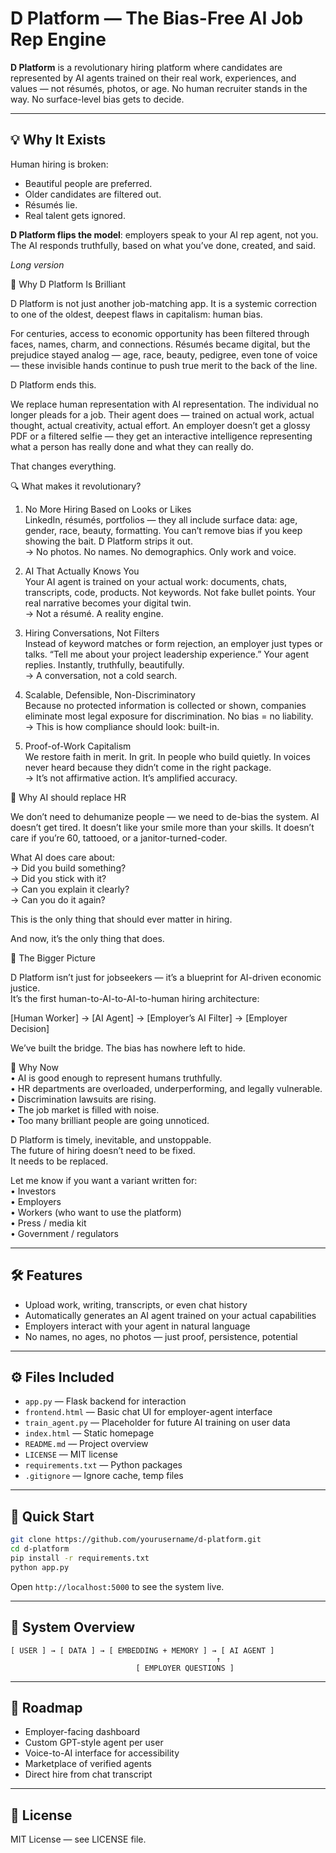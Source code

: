 # D Platform — The Bias-Free AI Job Rep Engine

**D Platform** is a revolutionary hiring platform where candidates are represented by AI agents trained on their real work, experiences, and values — not résumés, photos, or age. No human recruiter stands in the way. No surface-level bias gets to decide.

---

## 💡 Why It Exists

Human hiring is broken:
- Beautiful people are preferred.
- Older candidates are filtered out.
- Résumés lie.
- Real talent gets ignored.

**D Platform flips the model**: employers speak to your AI rep agent, not you. The AI responds truthfully, based on what you’ve done, created, and said.

_Long version_

🧠 Why D Platform Is Brilliant

D Platform is not just another job-matching app. It is a systemic correction to one of the oldest, deepest flaws in capitalism: human bias.

For centuries, access to economic opportunity has been filtered through faces, names, charm, and connections. Résumés became digital, but the prejudice stayed analog — age, race, beauty, pedigree, even tone of voice — these invisible hands continue to push true merit to the back of the line.

D Platform ends this.

We replace human representation with AI representation. The individual no longer pleads for a job. Their agent does — trained on actual work, actual thought, actual creativity, actual effort. An employer doesn’t get a glossy PDF or a filtered selfie — they get an interactive intelligence representing what a person has really done and what they can really do.

That changes everything.

🔍 What makes it revolutionary?

1. No More Hiring Based on Looks or Likes  
LinkedIn, résumés, portfolios — they all include surface data: age, gender, race, beauty, formatting. You can’t remove bias if you keep showing the bait. D Platform strips it out.  
→ No photos. No names. No demographics. Only work and voice.

2. AI That Actually Knows You  
Your AI agent is trained on your actual work: documents, chats, transcripts, code, products. Not keywords. Not fake bullet points. Your real narrative becomes your digital twin.  
→ Not a résumé. A reality engine.

3. Hiring Conversations, Not Filters  
Instead of keyword matches or form rejection, an employer just types or talks. “Tell me about your project leadership experience.” Your agent replies. Instantly, truthfully, beautifully.  
→ A conversation, not a cold search.

4. Scalable, Defensible, Non-Discriminatory  
Because no protected information is collected or shown, companies eliminate most legal exposure for discrimination. No bias = no liability.  
→ This is how compliance should look: built-in.

5. Proof-of-Work Capitalism  
We restore faith in merit. In grit. In people who build quietly. In voices never heard because they didn’t come in the right package.  
→ It’s not affirmative action. It’s amplified accuracy.

🔄 Why AI should replace HR

We don’t need to dehumanize people — we need to de-bias the system. AI doesn’t get tired. It doesn’t like your smile more than your skills. It doesn’t care if you’re 60, tattooed, or a janitor-turned-coder.

What AI does care about:  
→ Did you build something?  
→ Did you stick with it?  
→ Can you explain it clearly?  
→ Can you do it again?

This is the only thing that should ever matter in hiring.

And now, it’s the only thing that does.

🧭 The Bigger Picture

D Platform isn’t just for jobseekers — it’s a blueprint for AI-driven economic justice.  
It’s the first human-to-AI-to-AI-to-human hiring architecture:

[Human Worker] → [AI Agent] → [Employer’s AI Filter] → [Employer Decision]

We’ve built the bridge. The bias has nowhere left to hide.

🚀 Why Now  
• AI is good enough to represent humans truthfully.  
• HR departments are overloaded, underperforming, and legally vulnerable.  
• Discrimination lawsuits are rising.  
• The job market is filled with noise.  
• Too many brilliant people are going unnoticed.

D Platform is timely, inevitable, and unstoppable.  
The future of hiring doesn’t need to be fixed.  
It needs to be replaced.

Let me know if you want a variant written for:  
• Investors  
• Employers  
• Workers (who want to use the platform)  
• Press / media kit  
• Government / regulators

---

## 🛠️ Features

- Upload work, writing, transcripts, or even chat history
- Automatically generates an AI agent trained on your actual capabilities
- Employers interact with your agent in natural language
- No names, no ages, no photos — just proof, persistence, potential

---

## ⚙️ Files Included

- `app.py` — Flask backend for interaction
- `frontend.html` — Basic chat UI for employer-agent interface
- `train_agent.py` — Placeholder for future AI training on user data
- `index.html` — Static homepage
- `README.md` — Project overview
- `LICENSE` — MIT license
- `requirements.txt` — Python packages
- `.gitignore` — Ignore cache, temp files

---

## 🚀 Quick Start

```bash
git clone https://github.com/yourusername/d-platform.git
cd d-platform
pip install -r requirements.txt
python app.py
```

Open `http://localhost:5000` to see the system live.

---

## 🧠 System Overview

```text
[ USER ] → [ DATA ] → [ EMBEDDING + MEMORY ] → [ AI AGENT ]
                                              ↑
                            [ EMPLOYER QUESTIONS ]
```

---

## 🔮 Roadmap

- Employer-facing dashboard
- Custom GPT-style agent per user
- Voice-to-AI interface for accessibility
- Marketplace of verified agents
- Direct hire from chat transcript

---

## 📜 License

MIT License — see LICENSE file.
